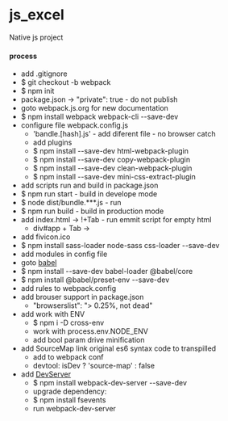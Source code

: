 # js_excel
Native js project

#### process
- add .gitignore
- $ git checkout -b webpack
- $ npm init
- package.json -> "private": true - do not publish
- goto webpack.js.org for new documentation
- $ npm install webpack webpack-cli --save-dev
- configure file webpack.config.js
    - 'bandle.[hash].js' -  add diferent file - no browser catch
    - add plugins
    - $ npm install --save-dev html-webpack-plugin
    - $ npm install --save-dev copy-webpack-plugin
    - $ npm install --save-dev clean-webpack-plugin
    - $ npm install --save-dev mini-css-extract-plugin
- add scripts run and build in package.json
- $ npm run start  - build in develope mode
- $ node dist/bundle.***.js - run
- $ npm run build  - build in production mode
- add index.html -> !+Tab - run emmit script for empty html
    - div#app + Tab -> <div id="app"></div>
- add fivicon.ico
- $ npm install sass-loader node-sass css-loader --save-dev
- add modules in config file
- goto [babel](https://babeljs.io/setup#installation)
- $ npm install --save-dev babel-loader @babel/core
- $ npm install @babel/preset-env --save-dev
- add rules to webpack.config 
- add brouser support in package.json
    - "browserslist": "> 0.25%, not dead"
- add work with ENV
    - $ npm i -D cross-env    
    - work with process.env.NODE_ENV
    - add bool param drive minification
- add SourceMap link original es6 syntax code to transpilled
    - add to webpack conf
    - devtool: isDev ? 'source-map' : false
- add [DevServer](https://webpack.js.org/configuration/dev-server/)
    - $ npm install webpack-dev-server --save-dev
    - upgrade dependency:
    - $ npm install fsevents
    - run webpack-dev-server



